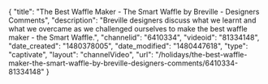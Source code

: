 {
    "title": "The Best Waffle Maker - The Smart Waffle by Breville  - Designers Comments",
    "description": "Breville designers discuss what we learnt and what we overcame as we challenged ourselves to make the best waffle maker - the Smart Waffle.",
    "channelid": "6410334",
    "videoid": "81334148",
    "date_created": "1480378005",
    "date_modified": "1480447618",
    "type": "captivate",
    "layout": "channelVideo",
    "url": "\/holidays\/the-best-waffle-maker-the-smart-waffle-by-breville-designers-comments\/6410334-81334148"
}